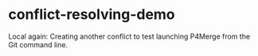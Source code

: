 # conflict-resolving-demo

Local again: Creating another conflict to test launching P4Merge from the Git command line.
